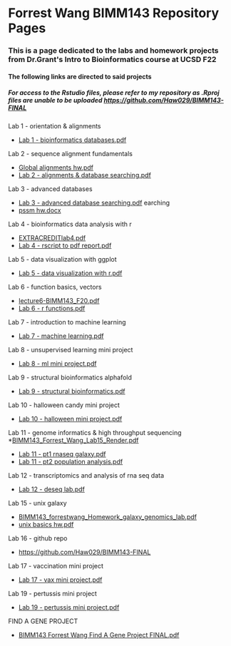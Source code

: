 # Forrest Wang BIMM143 Repository Pages
### This is a page dedicated to the labs and homework projects from Dr.Grant's Intro to Bioinformatics course at UCSD F22

#### The following links are directed to said projects 
##### For access to the Rstudio files, please refer to my repository as .Rproj files are unable to be uploaded https://github.com/Haw029/BIMM143-FINAL


Lab 1 - orientation & alignments
* [Lab 1 - bioinformatics databases.pdf](https://github.com/Haw029/BIMM143-FINAL/files/10169277/Lab.1.-.bioinformatics.databases.pdf)

Lab 2 - sequence alignment fundamentals
* [Global alignments hw.pdf](https://github.com/Haw029/BIMM143-FINAL/files/10169302/Global.alignments.hw.pdf)
* [Lab 2 - alignments & database searching.pdf](https://github.com/Haw029/BIMM143-FINAL/files/10169304/Lab.2.-.alignments.database.searching.pdf)

Lab 3 - advanced databases
* [Lab 3 - advanced database searching.pdf](https://github.com/Haw029/BIMM143-FINAL/files/10169307/Lab.3.-.advanced.database.searching.pdf)
earching
* [pssm hw.docx](https://github.com/Haw029/BIMM143-FINAL/files/10169308/pssm.hw.docx)

Lab 4 - bioinformatics data analysis with r
* [EXTRACREDITlab4.pdf](https://github.com/Haw029/BIMM143-FINAL/files/10169310/EXTRACREDITlab4.pdf)
* [Lab 4 - rscript to pdf report.pdf](https://github.com/Haw029/BIMM143-FINAL/files/10169311/Lab.4.-.rscript.to.pdf.report.pdf)

Lab 5 - data visualization with ggplot
* [Lab 5 - data visualization with r.pdf](https://github.com/Haw029/BIMM143-FINAL/files/10169321/Lab.5.-.data.visualization.with.r.pdf)

Lab 6 - function basics, vectors
* [lecture6-BIMM143_F20.pdf](https://github.com/Haw029/BIMM143-FINAL/files/10169324/lecture6-BIMM143_F20.pdf)
* [Lab 6 - r functions.pdf](https://github.com/Haw029/BIMM143-FINAL/files/10169325/Lab.6.-.r.functions.pdf)

Lab 7 - introduction to machine learning
* [Lab 7 - machine learning.pdf](https://github.com/Haw029/BIMM143-FINAL/files/10169328/Lab.7.-.machine.learning.pdf)

Lab 8 - unsupervised learning mini project
* [Lab 8 - ml mini project.pdf](https://github.com/Haw029/BIMM143-FINAL/files/10169329/Lab.8.-.ml.mini.project.pdf)

Lab 9 - structural bioinformatics alphafold
* [Lab 9 - structural bioinformatics.pdf](https://github.com/Haw029/BIMM143-FINAL/files/10169332/Lab.9.-.structural.bioinformatics.pdf)

Lab 10 - halloween candy mini project
* [Lab 10 - halloween mini project.pdf](https://github.com/Haw029/BIMM143-FINAL/files/10169336/Lab.10.-.halloween.mini.project.pdf)

Lab 11 - genome informatics & high throughput sequencing
*[BIMM143_Forrest_Wang_Lab15_Render.pdf](https://github.com/Haw029/BIMM143-FINAL/files/10169337/BIMM143_Forrest_Wang_Lab15_Render.pdf)
* [Lab 11 - pt1 rnaseq galaxy.pdf](https://github.com/Haw029/BIMM143-FINAL/files/10169338/Lab.11.-.pt1.rnaseq.galaxy.pdf)
* [Lab 11 - pt2 population analysis.pdf](https://github.com/Haw029/BIMM143-FINAL/files/10169342/Lab.11.-.pt2.population.analysis.pdf)

Lab 12 - transcriptomics and analysis of rna seq data
* [Lab 12 - deseq lab.pdf](https://github.com/Haw029/BIMM143-FINAL/files/10169344/Lab.12.-.deseq.lab.pdf)

Lab 15 - unix galaxy
* [BIMM143_forrestwang_Homework_galaxy_genomics_lab.pdf](https://github.com/Haw029/BIMM143-FINAL/files/10169348/BIMM143_forrestwang_Homework_galaxy_genomics_lab.pdf)
* [unix basics hw.pdf](https://github.com/Haw029/BIMM143-FINAL/files/10169349/unix.basics.hw.pdf)

Lab 16 - github repo
* https://github.com/Haw029/BIMM143-FINAL

Lab 17 - vaccination mini project
* [Lab 17 - vax mini project.pdf](https://github.com/Haw029/BIMM143-FINAL/files/10169352/Lab.17.-.vax.mini.project.pdf) 

Lab 19 - pertussis mini project
* [Lab 19 - pertussis mini project.pdf](https://github.com/Haw029/BIMM143-FINAL/files/10169384/Lab.19.-.pertussis.mini.project.pdf)

FIND A GENE PROJECT
* [BIMM143 Forrest Wang Find A Gene Project FINAL.pdf](https://github.com/Haw029/BIMM143-FINAL/files/10169391/BIMM143.Forrest.Wang.Find.A.Gene.Project.FINAL.pdf)

